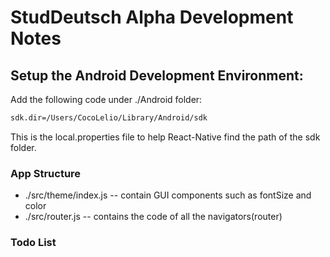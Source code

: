 StudDeutsch Alpha Development Notes
===

## Setup the Android Development Environment:

Add the following code under ./Android folder:

```bash
sdk.dir=/Users/CocoLelio/Library/Android/sdk
```

This is the local.properties file to help React-Native find the path of the sdk folder.

### App Structure

*   ./src/theme/index.js  -- contain GUI components such as fontSize and color
*   ./src/router.js  -- contains the code of all the navigators(router)



### Todo List

